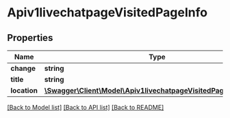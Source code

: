 # Apiv1livechatpageVisitedPageInfo

## Properties
Name | Type | Description | Notes
------------ | ------------- | ------------- | -------------
**change** | **string** |  | 
**title** | **string** |  | 
**location** | [**\Swagger\Client\Model\Apiv1livechatpageVisitedPageInfoLocation**](Apiv1livechatpageVisitedPageInfoLocation.md) |  | 

[[Back to Model list]](../../README.md#documentation-for-models) [[Back to API list]](../../README.md#documentation-for-api-endpoints) [[Back to README]](../../README.md)

